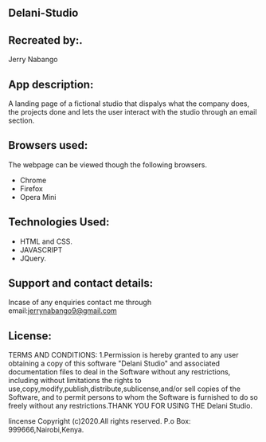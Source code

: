 ## Delani-Studio
## Recreated by:.
Jerry Nabango
## App description:
A landing page of a fictional studio that dispalys what the company does, the projects done and lets the user interact with the studio through an email section.
## Browsers used:
The webpage can be viewed though the following browsers.
* Chrome
* Firefox
* Opera Mini
## Technologies Used:
* HTML and CSS.
* JAVASCRIPT
* JQuery.
## Support and contact details:
Incase of any enquiries contact me through email:jerrynabango9@gmail.com
## License:
TERMS AND CONDITIONS:
  1.Permission is hereby granted to any user obtaining a copy
of this software "Delani Studio" and associated documentation files to deal
in the Software without any restrictions, including without limitations the rights
to use,copy,modify,publish,distribute,sublicense,and/or sell 
copies of the Software, and to permit persons to whom the Software is
furnished to do so freely without any restrictions.THANK YOU FOR USING THE Delani Studio.

   lincense Copyright (c)2020.All rights reserved.
    P.o Box: 999666,Nairobi,Kenya.

